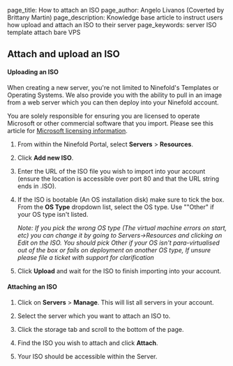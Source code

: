 page_title:       How to attach an ISO
page_author:      Angelo Livanos (Coverted by Brittany Martin)
page_description: Knowledge base article to instruct users how upload and attach an ISO to their server
page_keywords:    server ISO template attach bare VPS

## Attach and upload an ISO

#### Uploading an ISO 

When creating a new server, you're not limited to Ninefold's Templates or Operating Systems. We also provide you with the ability to pull in an image from a web server which you can then deploy into your Ninefold account.

You are solely responsible for ensuring you are licensed to operate Microsoft or other commercial software that you import. Please see this article for [Microsoft licensing information](microsoft_licensing_can_i_use_my_existing_software_and_licenses_on_ninefold.md).

1. From within the Ninefold Portal, select __Servers__ > __Resources__.

2. Click __Add new ISO__.

3. Enter the URL of the ISO file you wish to import into your account (ensure the location is accessible over port 80 and that the URL string ends in .ISO).

4. If the ISO is bootable (An OS installation disk) make sure to tick the box. From the __OS Type__ dropdown list, select the OS type. Use ""Other" if your OS type isn't listed.

	_Note: If you pick the wrong OS type (The virtual machine errors on start, etc) you can change it by going to Servers->Resources and clicking on Edit on the ISO. You should pick Other if your OS isn't para-virtualised out of the box or fails 	on deployment on another OS type, If unsure please file a ticket with support for clarification_

5. Click __Upload__ and wait for the ISO to finish importing into your account.

#### Attaching an ISO 

1. Click on __Servers__ > __Manage__. This will list all servers in your account.

2. Select the server which you want to attach an ISO to.

3. Click the storage tab and scroll to the bottom of the page.

4. Find the ISO you wish to attach and click __Attach__.

5. Your ISO should be accessible within the Server.
